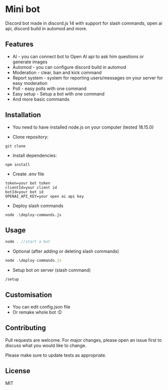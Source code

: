 # Mini bot

Discord bot made in discord.js 14 with support for slash commands, open ai api, discord build in automod and more.

## Features

 - AI - you can connect bot to Open AI api to ask him questions or generate images
 - Automod - you can configure discord build in automod
 - Moderation - clear, ban and kick command
 - Report system - system for reporting users/messages on your server for easy moderation
 - Poll - easy polls with one command
 - Easy setup - Setup a bot with one command
 - And more basic commands 

## Installation

 - You need to have installed node.js on your computer (tested 18.15.0)

 - Clone repository:
```
git clone
``` 
- Install dependencies:

```
npm install
```

 - Create .env file
```
token=your bot token
clientId=your client id
botId=your bot id
OPENAI_API_KEY=your open ai api key
```
- Deploy slash commands
```
node .\deploy-commands.js
```

## Usage

```javascript
node . //start a bot
```
- Optional (after adding or deleting slash commands)

```javascript
node .\deploy-commands.js
```

- Setup bot on server (slash command)
```
/setup
```
## Customisation
 - You can edit config.json file
 - Or remake whole bot  :D

## Contributing

Pull requests are welcome. For major changes, please open an issue first
to discuss what you would like to change.

Please make sure to update tests as appropriate.

## License

MIT